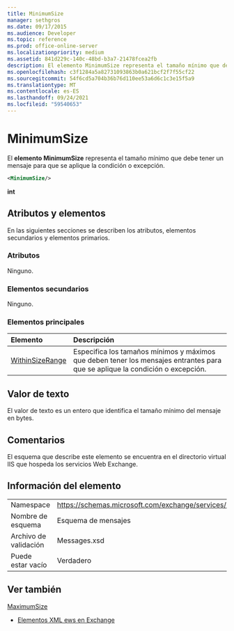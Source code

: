```yaml
---
title: MinimumSize
manager: sethgros
ms.date: 09/17/2015
ms.audience: Developer
ms.topic: reference
ms.prod: office-online-server
ms.localizationpriority: medium
ms.assetid: 841d229c-140c-48bd-b3a7-21478fcea2fb
description: El elemento MinimumSize representa el tamaño mínimo que debe tener un mensaje para que se aplique la condición o excepción.
ms.openlocfilehash: c3f1284a5a82731093863b0a621bcf2f7f55cf22
ms.sourcegitcommit: 54f6cd5a704b36b76d110ee53a6d6c1c3e15f5a9
ms.translationtype: MT
ms.contentlocale: es-ES
ms.lasthandoff: 09/24/2021
ms.locfileid: "59540653"
---
```

# <a name="minimumsize"></a>MinimumSize

El **elemento MinimumSize** representa el tamaño mínimo que debe tener un mensaje para que se aplique la condición o excepción. 
  
```XML
<MinimumSize/>
```

 **int**
## <a name="attributes-and-elements"></a>Atributos y elementos

En las siguientes secciones se describen los atributos, elementos secundarios y elementos primarios.
  
### <a name="attributes"></a>Atributos

Ninguno.
  
### <a name="child-elements"></a>Elementos secundarios

Ninguno.
  
### <a name="parent-elements"></a>Elementos principales

|**Elemento**|**Descripción**|
|:-----|:-----|
|[WithinSizeRange](withinsizerange.md) <br/> |Especifica los tamaños mínimos y máximos que deben tener los mensajes entrantes para que se aplique la condición o excepción.  <br/> |
   
## <a name="text-value"></a>Valor de texto

El valor de texto es un entero que identifica el tamaño mínimo del mensaje en bytes.
  
## <a name="remarks"></a>Comentarios

El esquema que describe este elemento se encuentra en el directorio virtual IIS que hospeda los servicios Web Exchange.
  
## <a name="element-information"></a>Información del elemento

|||
|:-----|:-----|
|Namespace  <br/> |https://schemas.microsoft.com/exchange/services/2006/messages  <br/> |
|Nombre de esquema  <br/> |Esquema de mensajes  <br/> |
|Archivo de validación  <br/> |Messages.xsd  <br/> |
|Puede estar vacío  <br/> |Verdadero  <br/> |
   
## <a name="see-also"></a>Ver también



[MaximumSize](maximumsize.md)


- [Elementos XML ews en Exchange](ews-xml-elements-in-exchange.md)

